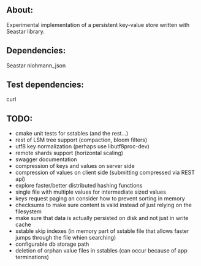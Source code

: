 ## About:

Experimental implementation of a persistent key-value store written with
Seastar library.

## Dependencies:

Seastar
nlohmann_json

## Test dependencies:

curl

## TODO:

- cmake unit tests for sstables (and the rest...)
- rest of LSM tree support (compaction, bloom filters)
- utf8 key normalization (perhaps use libutf8proc-dev)
- remote shards support (horizontal scaling)
- swagger documentation
- compression of keys and values on server side
- compression of values on client side (submitting compressed via REST api)
- explore faster/better distributed hashing functions
- single file with multiple values for intermediate sized values
- keys request paging an consider how to prevent sorting in memory
- checksums to make sure content is valid instead of just relying on the filesystem
- make sure that data is actually persisted on disk and not just in write cache
- sstable skip indexes (in memory part of sstable file that allows faster jumps through the file whien searching)
- configurable db storage path
- deletion of orphan value files in sstables (can occur because of app terminations)
